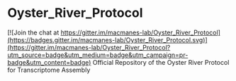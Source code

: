 # Oyster_River_Protocol

[![Join the chat at https://gitter.im/macmanes-lab/Oyster_River_Protocol](https://badges.gitter.im/macmanes-lab/Oyster_River_Protocol.svg)](https://gitter.im/macmanes-lab/Oyster_River_Protocol?utm_source=badge&utm_medium=badge&utm_campaign=pr-badge&utm_content=badge)
Official Repository of the Oyster River Protocol for Transcriptome Assembly
